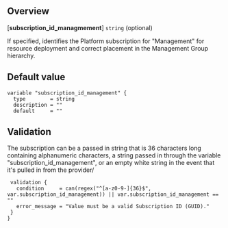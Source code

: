## Overview 
[**subscription_id_managmement**] `string` (optional)

If specified, identifies the Platform subscription for \"Management\" for resource deployment and correct placement in the Management Group hierarchy.

## Default value
```hcl
variable "subscription_id_management" {
  type        = string
  description = ""
  default     = ""
 ```

## Validation
The subscription can be a passed in string that is 36 characters long containing alphanumeric characters, a string passed in through the variable "subscription_id_management", or an empty white string in the event that it's pulled in from the provider/ 
 ```hcl
  validation {
    condition     = can(regex("^[a-z0-9-]{36}$", var.subscription_id_management)) || var.subscription_id_management == ""
    error_message = "Value must be a valid Subscription ID (GUID)."
  }
}
```
